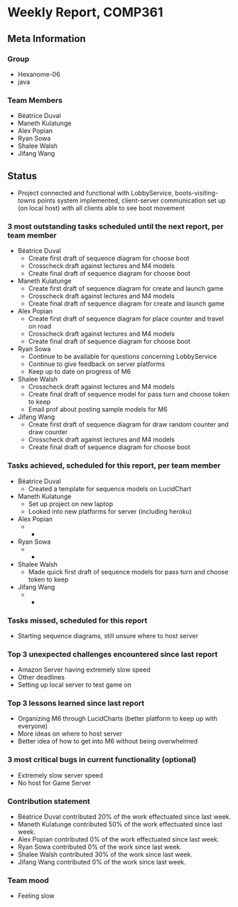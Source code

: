 # Weekly Report, COMP361

## Meta Information

### Group

 * Hexanome-06
 * java

### Team Members

 * Béatrice Duval
 * Maneth Kulatunge
 * Alex Popian
 * Ryan Sowa
 * Shalee Walsh
 * Jifang Wang

## Status
 * Project connected and functional with LobbyService, boots-visiting-towns points system implemented, client-server communication set up (on local host) with all clients able to see boot movement

### 3 most outstanding tasks scheduled until the next report, per team member

 * Béatrice Duval
   * Create first draft of sequence diagram for choose boot
   * Crosscheck draft against lectures and M4 models
   * Create final draft of sequence diagram for choose boot
 * Maneth Kulatunge
   * Create first draft of sequence diagram for create and launch game
   * Crosscheck draft against lectures and M4 models
   * Create final draft of sequence diagram for create and launch game
 * Alex Popian
   * Create first draft of sequence diagram for place counter and travel on road
   * Crosscheck draft against lectures and M4 models
   * Create final draft of sequence diagram for choose boot
 * Ryan Sowa 
   * Continue to be available for questions concerning LobbyService
   * Continue to give feedback on server platforms
   * Keep up to date on progress of M6
 * Shalee Walsh
   * Crosscheck draft against lectures and M4 models
   * Create final draft of sequence model for pass turn and choose token to keep
   * Email prof about posting sample models for M6
 * Jifang Wang
   * Create first draft of sequence diagram for draw random counter and draw counter
   * Crosscheck draft against lectures and M4 models
   * Create final draft of sequence diagram for choose boot

### Tasks achieved, scheduled for this report, per team member

 * Béatrice Duval
   * Created a template for sequence models on LucidChart
 * Maneth Kulatunge
   * Set up project on new laptop
   * Looked into new platforms for server (including heroku)
 * Alex Popian
   * -
 * Ryan Sowa
   * -
 * Shalee Walsh
   * Made quick first draft of sequence models for pass turn and choose token to keep
 * Jifang Wang
   * -

### Tasks missed, scheduled for this report

 * Starting sequence diagrams, still unsure where to host server

### Top 3 unexpected challenges encountered since last report

 * Amazon Server having extremely slow speed
 * Other deadlines
 * Setting up local server to test game on

### Top 3 lessons learned since last report

 * Organizing M6 through LucidCharts (better platform to keep up with everyone)
 * More ideas on where to host server
 * Better idea of how to get into M6 without being overwhelmed


### 3 most critical bugs in current functionality (optional)

 * Extremely slow server speed
 * No host for Game Server

### Contribution statement

 * Béatrice Duval contributed 20% of the work effectuated since last week.
 * Maneth Kulatunge contributed 50% of the work effectuated since last week.
 * Alex Popian contributed 0% of the work effectuated since last week.
 * Ryan Sowa contributed 0% of the work since last week.
 * Shalee Walsh contributed 30% of the work since last week.
 * Jifang Wang contributed 0% of the work since last week.

### Team mood

 * Feeling slow
